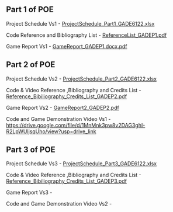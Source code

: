 Part 1 of POE
-----------------------------------------------------------------------------------------------------------------------------------------------------------------------------------------------------------
Project Schedule Vs1 - [ProjectSchedule_Part1_GADE6122.xlsx](https://github.com/user-attachments/files/16909391/ProjectSchedule_Part1_GADE6122.xlsx)

Code Reference and Bibliography List - [ReferenceList_GADEP1.pdf](https://github.com/user-attachments/files/16945813/ReferenceList_GADEP1.pdf)

Game Report Vs1 - [GameReport_GADEP1.docx.pdf](https://github.com/user-attachments/files/16945948/GameReport_GADEP1.docx.pdf)

Part 2 of POE
------------------------------------------------------------------------------------------------------------------------------------------------------------------------------------------------------------
Project Schedule Vs2 - [ProjectSchedule_Part2_GADE6122.xlsx](https://github.com/user-attachments/files/17280562/ProjectSchedule_Part2_GADE6122.xlsx)

Code & Video Reference ,Bibliography and Credits List - [Reference_Bibiliography_Credits_List_GADEP2.pdf](https://github.com/user-attachments/files/17284844/Reference_Bibiliography_Credits_List_GADEP2.pdf)

Game Report Vs2 - [GameReport2_GADEP2.pdf](https://github.com/user-attachments/files/17295046/GameReport2_GADEP2.pdf)

Code and Game Demonstration Video Vs1 - https://drive.google.com/file/d/1MnMnk3pw8v2DAG3ghI-R2LpWUljsqUho/view?usp=drive_link

Part 3 of POE
------------------------------------------------------------------------------------------------------------------------------------------------------------------------------------------------------------
Project Schedule Vs3 - [ProjectSchedule_Part3_GADE6122.xlsx](https://github.com/user-attachments/files/17731598/ProjectSchedule_Part3_GADE6122.xlsx)

Code & Video Reference ,Bibliography and Credits List -[Reference_Bibiliography_Credits_List_GADEP3.pdf](https://github.com/user-attachments/files/17731541/Reference_Bibiliography_Credits_List_GADEP3.pdf)

Game Report Vs3 - 

Code and Game Demonstration Video Vs2 - 
